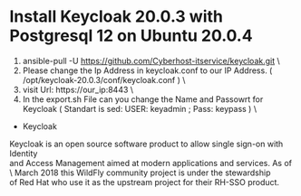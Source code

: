 # Install Keycloak 20.0.3 with Postgresql 12 on Ubuntu 20.0.4

1. ansible-pull -U https://github.com/Cyberhost-itservice/keycloak.git \
2. Please change the Ip Address in keycloak.conf to our IP Address. ( /opt/keycloak-20.0.3/conf/keycloak.conf ) \
3. visit Url: https://our_ip:8443 \
4. In the export.sh File can you change the Name and Passowrt for Keycloak ( Standart is sed: USER: keyadmin ; Pass: keypass ) \

+ Keycloak

Keycloak is an open source software product to allow single sign-on with Identity \
and Access Management aimed at modern applications and services. As of \ 
March 2018 this WildFly community project is under the stewardship \
of Red Hat who use it as the upstream project for their RH-SSO product.
